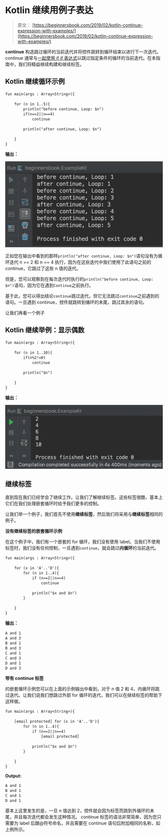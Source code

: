 # Kotlin 继续用例子表达

> 原文： [https://beginnersbook.com/2019/02/kotlin-continue-expression-with-examples/](https://beginnersbook.com/2019/02/kotlin-continue-expression-with-examples/)

**continue** 构造跳过循环的当前迭代并将控件跳转到循环结束以进行下一次迭代。 continue 通常与[一起使用 if if 表达式](https://beginnersbook.com/2018/09/kotlin-if-else-expression/)以跳过指定条件的循环的当前迭代。在本指南中，我们将精益继续构建和继续标签。

## Kotlin 继续循环示例

```
fun main(args : Array<String>){

    for (n in 1..5){
        println("before continue, Loop: $n")
        if(n==2||n==4)
            continue

        println("after continue, Loop: $n")

    }
}
```

**输出：**

![Kotlin continue example](img/96fea76981b1653f58cdbfdcba593a03.jpg)

正如您在输出中看到的那样`println("after continue, Loop: $n")`语句没有为循环迭代 n == 2 和 n == 4 执行，因为在这些迭代中我们使用了此语句之前的 continue，它跳过了这些 n 值的迭代。

但是，您可以观察到在每次迭代时执行的`println("before continue, Loop: $n")`语句，因为它在遇到`Continue`之前执行。

基于此，您可以得出结论`continue`跳过迭代，但它无法跳过`continue`之前遇到的语句。一旦遇到 continue，控件就跳转到循环的末尾，跳过其余的语句。

让我们再看一个例子

## Kotlin 继续举例：显示偶数

```
fun main(args : Array<String>){

    for (n in 1..10){
        if(n%2!=0)
            continue

        println("$n")

    }
}
```

**输出：**

![Kotlin continue example](img/9f8de9d243d331778d61229255b0e4b8.jpg)

## 继续标签

直到现在我们已经学会了继续工作。让我们了解继续标签。这些标签很酷，基本上它们在我们处理嵌套循环时给予我们更多的控制。

让我们举一个例子，我们首先不使用**继续标签**，然后我们将采用与**继续标签**相同的例子。

**没有继续标签的嵌套循环示例**

在这个例子中，我们有一个嵌套的 for 循环，我们没有使用 label。当我们不使用标签时，我们没有任何控制，一旦遇到`continue`，就会跳过**内循环**的当前迭代。

```
fun main(args : Array<String>){

    for (x in 'A'..'D'){
        for (n in 1..4){
            if (n==2||n==4)
                continue

            println("$x and $n")
        }

    }
}
```

**输出：**

```
A and 1
A and 3
B and 1
B and 3
C and 1
C and 3
D and 1
D and 3
```

**带有 continue 标签**

的嵌套循环示例您可以在上面的示例输出中看到，对于 n 值 2 和 4，内循环将跳过迭代。让我们说我们想跳过外部 for 循环的迭代，我们可以在继续标签的帮助下这样做。

```
fun main(args : Array<String>){

    [email protected] for (x in 'A'..'D'){
        for (n in 1..4){
            if (n==2||n==4)
                [email protected]

            println("$x and $n")
        }

    }
}
```

**Output:**

```
A and 1
B and 1
C and 1
D and 1
```

基本上这里发生的是，一旦 n 值达到 2，控件就会因为标签而跳到外循环的末尾，并且每次迭代都会发生这种情况。 continue 标签的语法非常简单，因为您只需要为 label 后跟@符号命名，并且需要在 continue 语句后附加相同的名称，如上例所示。